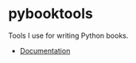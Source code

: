 # pybooktools

Tools I use for writing Python books.

- [Documentation](https://bruceeckel.github.io/pybooktools/)
